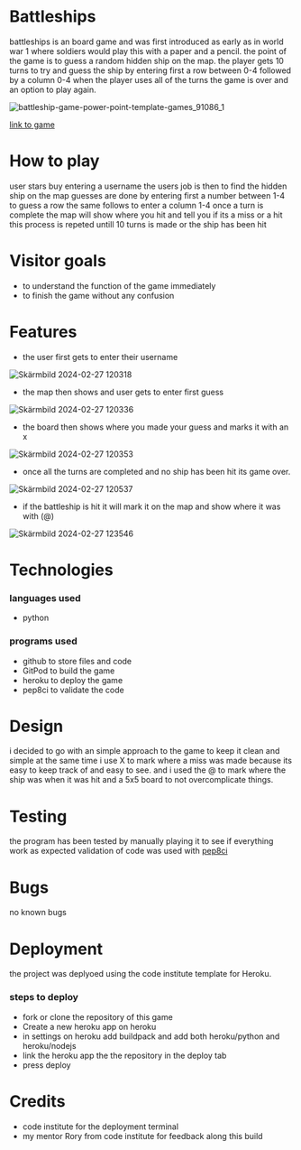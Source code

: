 # Battleships

battleships is an board game and was first introduced as early as in world war 1 where soldiers would play this with a paper and a pencil.
the point of the game is to guess a random hidden ship on the map.
the player gets 10 turns to try and guess the ship by entering first a row between 0-4 followed by a column 0-4
when the player uses all of the turns the game is over and an option to play again.

![battleship-game-power-point-template-games_91086_1](https://github.com/shixen/battleships/assets/150827343/85c56eff-193e-4911-bd7b-21f14e11720e)

[link to game](https://niklas-battleships-24a50b536a5f.herokuapp.com/)

# How to play
user stars buy entering a username
the users job is then to find the hidden ship on the map 
guesses are done by entering first a number between 1-4 to guess a row
the same follows to enter a column 1-4
once a turn is complete the map will show where you hit and tell you if its a miss or a hit
this process is repeted untill 10 turns is made or the ship has been hit

# Visitor goals
* to understand the function of the game immediately
* to finish the game without any confusion

# Features
* the user first gets to enter their username

![Skärmbild 2024-02-27 120318](https://github.com/shixen/battleships/assets/150827343/30130fc7-3bab-474b-b70f-82b18c307b1e)

* the map then shows and user gets to enter first guess

![Skärmbild 2024-02-27 120336](https://github.com/shixen/battleships/assets/150827343/8a1ba48e-12a0-45ee-ad21-45e527743e24)

* the board then shows where you made your guess and marks it with an x

![Skärmbild 2024-02-27 120353](https://github.com/shixen/battleships/assets/150827343/332118ec-84a9-4ae1-80b0-a2f4be31035a)

* once all the turns are completed and no ship has been hit its game over.

![Skärmbild 2024-02-27 120537](https://github.com/shixen/battleships/assets/150827343/980a3a9f-3284-4c98-b912-966cd7cba56e)

* if the battleship is hit it will mark it on the map and show where it was with (@)

![Skärmbild 2024-02-27 123546](https://github.com/shixen/battleships/assets/150827343/9b26d8bf-b11d-4c76-8886-a739fb2f13a6)

# Technologies

 ### languages used 
 * python

### programs used
* github to store files and code
* GitPod to build the game
* heroku to deploy the game
* pep8ci to validate the code

# Design
i decided to go with an simple approach to the game to keep it clean and simple at the same time
i use X to mark where a miss was made because its easy to keep track of and easy to see.
and i used the @ to mark where the ship was when it was hit 
and a 5x5 board to not overcomplicate things.

# Testing
the program has been tested by manually playing it to see if everything work as expected
validation of code was used with [pep8ci](https://pep8ci.herokuapp.com/#)

# Bugs
no known bugs

# Deployment
the project was deplyoed using the code institute template for Heroku.
### steps to deploy
* fork or clone the repository of this game
* Create a new heroku app on heroku
* in settings on heroku add buildpack and add both heroku/python and heroku/nodejs
* link the heroku app the the repository in the deploy tab
* press deploy

# Credits
* code institute for the deployment terminal
* my mentor Rory from code institute for feedback along this build


